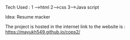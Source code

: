 Tech Used :
1 -->html
2-->css
3-->Java script






Idea: Resume macker 










The project is hosted in the internet link to the website is : https://mayukh549.github.io/cops2/
